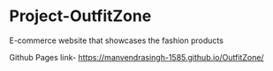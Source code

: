 # Project-OutfitZone
 E-commerce website that showcases the fashion products
 
Github Pages link- https://manvendrasingh-1585.github.io/OutfitZone/
